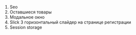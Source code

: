 1) Seo
2) Оставшиеся товары 
3) Модальное окно
4) Slick 3 горизонтальный слайдер на странице регистрации
5) Session storage
